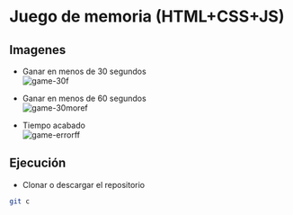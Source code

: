 # Juego de memoria (HTML+CSS+JS)

## Imagenes
- Ganar en menos de 30 segundos  
![game-30f](https://user-images.githubusercontent.com/93104850/181935511-44e5a59b-28d0-4f93-af02-8b2bb6a88e79.gif)

- Ganar en menos de 60 segundos  
![game-30moref](https://user-images.githubusercontent.com/93104850/181935552-fb37af4d-04de-4278-99ad-454fd9149870.gif)

- Tiempo acabado  
![game-errorff](https://user-images.githubusercontent.com/93104850/181935573-3e8a4085-5a80-4594-a9e7-37ac47606d90.gif)


## Ejecución

- Clonar o descargar el repositorio
```sh
git c
